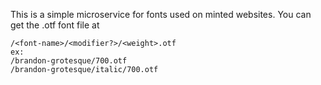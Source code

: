 This is a simple microservice for fonts used on minted websites.
You can get the .otf font file at 
```
/<font-name>/<modifier?>/<weight>.otf
ex:
/brandon-grotesque/700.otf
/brandon-grotesque/italic/700.otf
```
